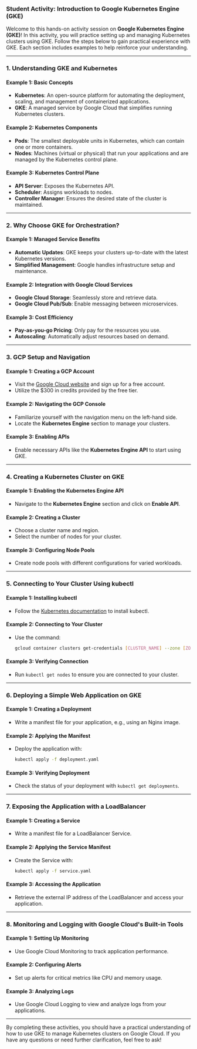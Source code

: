 ### **Student Activity: Introduction to Google Kubernetes Engine (GKE)**

Welcome to this hands-on activity session on **Google Kubernetes Engine (GKE)**! In this activity, you will practice setting up and managing Kubernetes clusters using GKE. Follow the steps below to gain practical experience with GKE. Each section includes examples to help reinforce your understanding.

---

### **1. Understanding GKE and Kubernetes**

#### **Example 1: Basic Concepts**

- **Kubernetes**: An open-source platform for automating the deployment, scaling, and management of containerized applications.
- **GKE**: A managed service by Google Cloud that simplifies running Kubernetes clusters.

#### **Example 2: Kubernetes Components**

- **Pods**: The smallest deployable units in Kubernetes, which can contain one or more containers.
- **Nodes**: Machines (virtual or physical) that run your applications and are managed by the Kubernetes control plane.

#### **Example 3: Kubernetes Control Plane**

- **API Server**: Exposes the Kubernetes API.
- **Scheduler**: Assigns workloads to nodes.
- **Controller Manager**: Ensures the desired state of the cluster is maintained.

---

### **2. Why Choose GKE for Orchestration?**

#### **Example 1: Managed Service Benefits**

- **Automatic Updates**: GKE keeps your clusters up-to-date with the latest Kubernetes versions.
- **Simplified Management**: Google handles infrastructure setup and maintenance.

#### **Example 2: Integration with Google Cloud Services**

- **Google Cloud Storage**: Seamlessly store and retrieve data.
- **Google Cloud Pub/Sub**: Enable messaging between microservices.

#### **Example 3: Cost Efficiency**

- **Pay-as-you-go Pricing**: Only pay for the resources you use.
- **Autoscaling**: Automatically adjust resources based on demand.

---

### **3. GCP Setup and Navigation**

#### **Example 1: Creating a GCP Account**

- Visit the [Google Cloud website](https://cloud.google.com/) and sign up for a free account.
- Utilize the $300 in credits provided by the free tier.

#### **Example 2: Navigating the GCP Console**

- Familiarize yourself with the navigation menu on the left-hand side.
- Locate the **Kubernetes Engine** section to manage your clusters.

#### **Example 3: Enabling APIs**

- Enable necessary APIs like the **Kubernetes Engine API** to start using GKE.

---

### **4. Creating a Kubernetes Cluster on GKE**

#### **Example 1: Enabling the Kubernetes Engine API**

- Navigate to the **Kubernetes Engine** section and click on **Enable API**.

#### **Example 2: Creating a Cluster**

- Choose a cluster name and region.
- Select the number of nodes for your cluster.

#### **Example 3: Configuring Node Pools**

- Create node pools with different configurations for varied workloads.

---

### **5. Connecting to Your Cluster Using kubectl**

#### **Example 1: Installing kubectl**

- Follow the [Kubernetes documentation](https://kubernetes.io/docs/tasks/tools/install-kubectl/) to install kubectl.

#### **Example 2: Connecting to Your Cluster**

- Use the command:
  ```bash
  gcloud container clusters get-credentials [CLUSTER_NAME] --zone [ZONE]
  ```

#### **Example 3: Verifying Connection**

- Run `kubectl get nodes` to ensure you are connected to your cluster.

---

### **6. Deploying a Simple Web Application on GKE**

#### **Example 1: Creating a Deployment**

- Write a manifest file for your application, e.g., using an Nginx image.

#### **Example 2: Applying the Manifest**

- Deploy the application with:
  ```bash
  kubectl apply -f deployment.yaml
  ```

#### **Example 3: Verifying Deployment**

- Check the status of your deployment with `kubectl get deployments`.

---

### **7. Exposing the Application with a LoadBalancer**

#### **Example 1: Creating a Service**

- Write a manifest file for a LoadBalancer Service.

#### **Example 2: Applying the Service Manifest**

- Create the Service with:
  ```bash
  kubectl apply -f service.yaml
  ```

#### **Example 3: Accessing the Application**

- Retrieve the external IP address of the LoadBalancer and access your application.

---

### **8. Monitoring and Logging with Google Cloud's Built-in Tools**

#### **Example 1: Setting Up Monitoring**

- Use Google Cloud Monitoring to track application performance.

#### **Example 2: Configuring Alerts**

- Set up alerts for critical metrics like CPU and memory usage.

#### **Example 3: Analyzing Logs**

- Use Google Cloud Logging to view and analyze logs from your applications.

---

By completing these activities, you should have a practical understanding of how to use GKE to manage Kubernetes clusters on Google Cloud. If you have any questions or need further clarification, feel free to ask!
